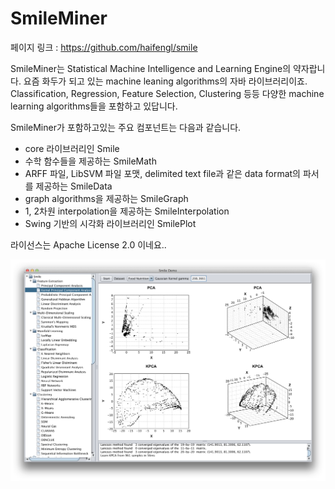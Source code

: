 # SmileMiner

페이지 링크 : https://github.com/haifengl/smile

SmileMiner는 Statistical Machine Intelligence and Learning Engine의 약자랍니다. 요즘 화두가 되고 있는 machine leaning algorithms의 자바 라이브러리이죠. Classification, Regression, Feature Selection, Clustering 등등 다양한 machine learning algorithms들을 포함하고 있답니다.

SmileMiner가 포함하고있는 주요 컴포넌트는 다음과 같습니다.

- core 라이브러리인 Smile
- 수학 함수들을 제공하는 SmileMath
- ARFF 파일, LibSVM 파일 포맷, delimited text file과 같은  data format의 파서를 제공하는 SmileData
- graph algorithms을 제공하는 SmileGraph
- 1, 2차원 interpolation을 제공하는 SmileInterpolation
- Swing 기반의 시각화 라이브러리인 SmilePlot

라이선스는 Apache License 2.0 이네요..

![이미지](../img/006-08.png)
